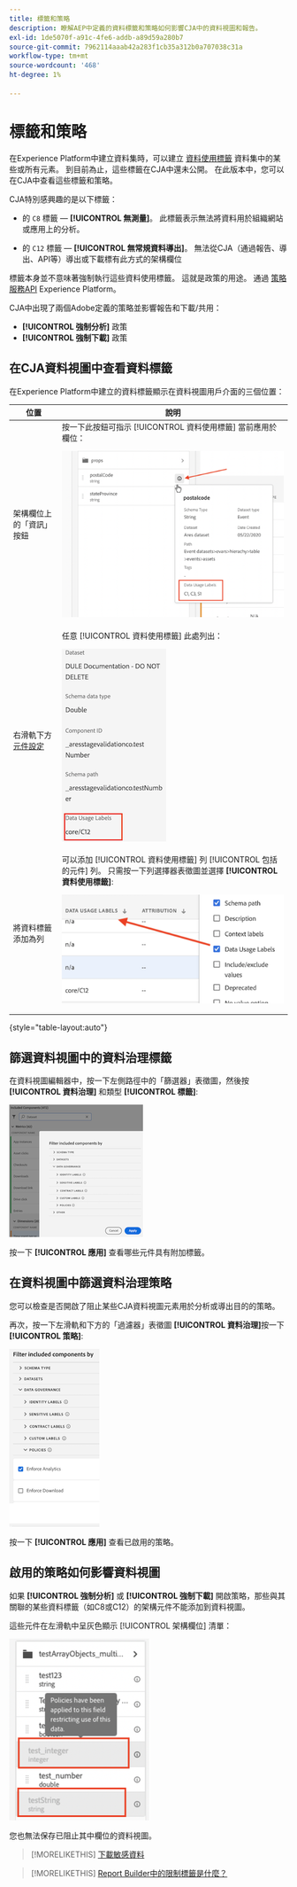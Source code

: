 ```yaml
---
title: 標籤和策略
description: 瞭解AEP中定義的資料標籤和策略如何影響CJA中的資料視圖和報告。
exl-id: 1de5070f-a91c-4fe6-addb-a89d59a280b7
source-git-commit: 7962114aaab42a283f1cb35a312b0a707038c31a
workflow-type: tm+mt
source-wordcount: '468'
ht-degree: 1%

---
```


# 標籤和策略

在Experience Platform中建立資料集時，可以建立 [資料使用標籤](https://experienceleague.adobe.com/docs/experience-platform/data-governance/labels/reference.html?lang=en) 資料集中的某些或所有元素。 到目前為止，這些標籤在CJA中還未公開。 在此版本中，您可以在CJA中查看這些標籤和策略。

CJA特別感興趣的是以下標籤：

* 的 `C8` 標籤 —  **[!UICONTROL 無測量]**。 此標籤表示無法將資料用於組織網站或應用上的分析。

* 的 `C12` 標籤 —  **[!UICONTROL 無常規資料導出]**。 無法從CJA（通過報告、導出、API等）導出或下載標有此方式的架構欄位

標籤本身並不意味著強制執行這些資料使用標籤。 這就是政策的用途。 通過 [策略服務API](https://experienceleague.adobe.com/docs/experience-platform/data-governance/api/overview.html?lang=en) Experience Platform。

CJA中出現了兩個Adobe定義的策略並影響報告和下載/共用：

* **[!UICONTROL 強制分析]** 政策
* **[!UICONTROL 強制下載]** 政策

## 在CJA資料視圖中查看資料標籤

在Experience Platform中建立的資料標籤顯示在資料視圖用戶介面的三個位置：

| 位置 | 說明 |
| --- | --- |
| 架構欄位上的「資訊」按鈕 | 按一下此按鈕可指示 [!UICONTROL 資料使用標籤] 當前應用於欄位：<p>![](assets/data-label-left.png) |
| 右滑軌下方 [元件設定](/help/data-views/component-settings/overview.md) | 任意 [!UICONTROL 資料使用標籤] 此處列出：<p>![](assets/data-label-right.png) |
| 將資料標籤添加為列 | 可以添加 [!UICONTROL 資料使用標籤] 列 [!UICONTROL 包括的元件] 列。 只需按一下列選擇器表徵圖並選擇 **[!UICONTROL 資料使用標籤]**:<p>![](assets/data-label-column.png) |

{style=&quot;table-layout:auto&quot;}

## 篩選資料視圖中的資料治理標籤

在資料視圖編輯器中，按一下左側路徑中的「篩選器」表徵圖，然後按 **[!UICONTROL 資料治理]** 和類型 **[!UICONTROL 標籤]**:

![](assets/filter-labels.png)

按一下 **[!UICONTROL 應用]** 查看哪些元件具有附加標籤。

## 在資料視圖中篩選資料治理策略

您可以檢查是否開啟了阻止某些CJA資料視圖元素用於分析或導出目的的策略。

再次，按一下左滑軌和下方的「過濾器」表徵圖 **[!UICONTROL 資料治理]**&#x200B;按一下 **[!UICONTROL 策略]**:

![](assets/filter-policies.png)

按一下 **[!UICONTROL 應用]** 查看已啟用的策略。

## 啟用的策略如何影響資料視圖

如果 **[!UICONTROL 強制分析]** 或 **[!UICONTROL 強制下載]** 開啟策略，那些與其關聯的某些資料標籤（如C8或C12）的架構元件不能添加到資料視圖。

這些元件在左滑軌中呈灰色顯示 [!UICONTROL 架構欄位] 清單：

![](assets/component-greyed.png)

您也無法保存已阻止其中欄位的資料視圖。

>[!MORELIKETHIS]
>[下載敏感資料](/help/analysis-workspace/curate-share/download-send.md)

>[!MORELIKETHIS]
>[Report Builder中的限制標籤是什麼？](https://experienceleague.adobe.com/docs/analytics-platform/using/cja-reportbuilder/restricted-labels.html?lang=en)


